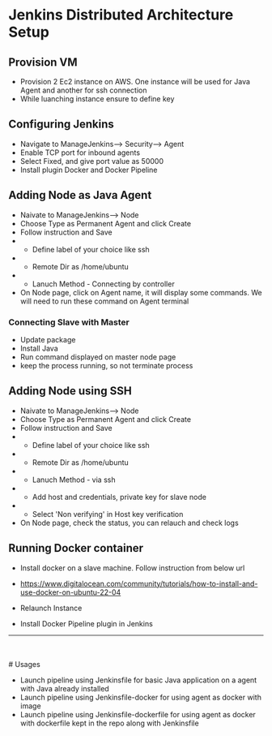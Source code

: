 # Jenkins Distributed Architecture Setup

## Provision VM

- Provision 2 Ec2 instance on AWS. One instance will be used for Java Agent and another for ssh connection
- While luanching instance ensure to define key



## Configuring Jenkins
- Navigate to ManageJenkins--> Security--> Agent
- Enable TCP port for inbound agents
- Select Fixed, and give port value as 50000
- Install plugin Docker and Docker Pipeline

## Adding Node as Java Agent
- Naivate to ManageJenkins--> Node
- Choose Type as Permanent Agent and click Create
- Follow instruction and Save 
- - Define label of your choice like ssh
- - Remote Dir as /home/ubuntu
- - Lanuch Method - Connecting by controller
- On Node page, click on Agent name, it will display some commands. We will need to run these command on Agent terminal

 ### Connecting Slave with Master
  - Update package 
  - Install Java
  - Run command displayed on master node page
  - keep the process running, so not terminate process

## Adding Node using SSH
- Naivate to ManageJenkins--> Node
- Choose Type as Permanent Agent and click Create
- Follow instruction and Save 
- - Define label of your choice like ssh
- - Remote Dir as /home/ubuntu
- - Lanuch Method - via ssh
- - Add host and credentials, private key for slave node
- - Select 'Non verifying' in Host key verification
- On Node page, check the status, you can relauch and check logs

## Running Docker container

- Install docker on a slave machine. Follow instruction from below url
- https://www.digitalocean.com/community/tutorials/how-to-install-and-use-docker-on-ubuntu-22-04
- Relaunch Instance

- Install Docker Pipeline plugin in Jenkins

----

<br>
<br>
# Usages

- Launch pipeline using Jenkinsfile for basic Java application on a agent with Java already installed
- Launch pipeline using Jenkinsfile-docker for using agent as docker with image
- Launch pipeline using Jenkinsfile-dockerfile for using agent as docker with dockerfile kept in the repo along with Jenkinsfile
